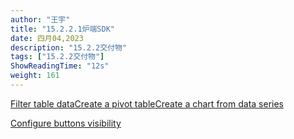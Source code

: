 ```yaml
---
author: "王宇"
title: "15.2.2.1炉端SDK"
date: 四月04,2023
description: "15.2.2交付物"
tags: ["15.2.2交付物"]
ShowReadingTime: "12s"
weight: 161
---
```

[Filter table data](#)[Create a pivot table](#)[Create a chart from data series](#)

[Configure buttons visibility](/users/tfac-settings.action)
